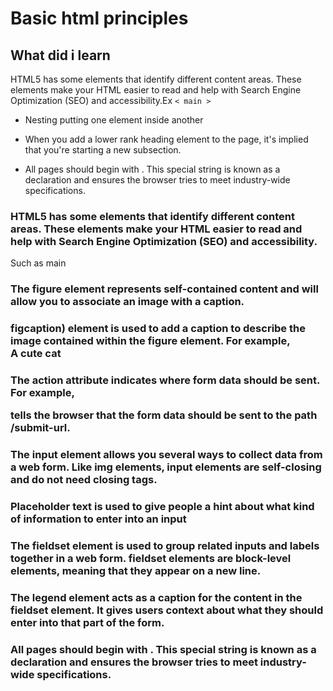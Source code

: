 # Basic html principles
## What did i learn

HTML5 has some elements that identify different content areas. These elements make your HTML easier to read and help with Search Engine Optimization (SEO) and accessibility.Ex <code>< main ></code> 
  
- Nesting putting one element inside another

- When you add a lower rank heading element to the page, it's implied that you're starting a new subsection.
   
- All pages should begin with <!DOCTYPE html>. This special string is known as a declaration and ensures the browser tries to meet industry-wide specifications.


### HTML5 has some elements that identify different content areas. These elements make your HTML easier to read and help with Search Engine Optimization (SEO) and accessibility.

Such as main

### The figure element represents self-contained content and will allow you to associate an image with a caption.

### figcaption) element is used to add a caption to describe the image contained within the figure element. For example, <figcaption>A cute cat</figcaption>

### The action attribute indicates where form data should be sent. For example, <form action="/submit-url"></form> tells the browser that the form data should be sent to the path /submit-url.

### The input element allows you several ways to collect data from a web form. Like img elements, input elements are self-closing and do not need closing tags.

### Placeholder text is used to give people a hint about what kind of information to enter into an input

### The fieldset element is used to group related inputs and labels together in a web form. fieldset elements are block-level elements, meaning that they appear on a new line.

### The legend element acts as a caption for the content in the fieldset element. It gives users context about what they should enter into that part of the form.

### All pages should begin with <!DOCTYPE html>. This special string is known as a declaration and ensures the browser tries to meet industry-wide specifications.

